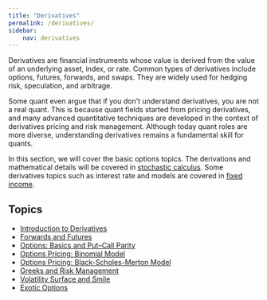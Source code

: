 ```yaml
---
title: "Derivatives"
permalink: /derivatives/
sidebar:
    nav: derivatives
---
```


Derivatives are financial instruments whose value is derived from the value of an underlying asset, index, or rate. Common types of derivatives include options, futures, forwards, and swaps. They are widely used for hedging risk, speculation, and arbitrage.

Some quant even argue that if you don't understand derivatives, you are not a real quant. This is because quant fields started from pricing derivatives, and many advanced quantitative techniques are developed in the context of derivatives pricing and risk management. Although today quant roles are more diverse, understanding derivatives remains a fundamental skill for quants.

In this section, we will cover the basic options topics. The derivations and mathematical details will be covered in [stochastic calculus](../../math-advanced/stochastic-calculus/stochastic-calculus.md). Some derivatives topics such as interest rate and models are covered in [fixed income](../fixed-income/fixed-income.md).

## Topics

- [Introduction to Derivatives](introduction-to-derivatives.md)
- [Forwards and Futures](forwards-and-futures.md)
- [Options: Basics and Put–Call Parity](options-basics.md)
- [Options Pricing: Binomial Model](options-pricing-binomial-model.md)
- [Options Pricing: Black-Scholes-Merton Model](options-pricing-black-scholes-merton-model.md)
- [Greeks and Risk Management](greeks-and-risk-management.md)
- [Volatility Surface and Smile](volatility-surface-and-smile.md)
- [Exotic Options](exotic-options.md)
